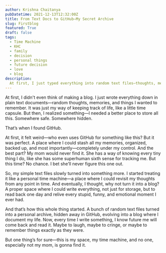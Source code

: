 ```yaml
---
author: Krishna Chaitanya
pubDatetime: 2021-12-13T12:32:00Z
title: From Text Docs to GitHub—My Secret Archive
slug: Firstblog
featured: True
draft: false
tags:
  - Time Machine 
  - KHC
  - family
  - decision
  - personal things
  - future decision
  - love
  - blog
description:
  At first, I just typed everything into random text files—thoughts, memories, things I never wanted to forget. But then, I found the perfect place to store them all—GitHub. Now, it’s like my own little time machine, hidden in plain sight. And the best part? My mom will never find it.
---
```

At first, I didn't even think of making a blog. I just wrote everything down in plain text documents—random thoughts, memories, and things I wanted to remember. It was just my way of keeping track of life, like a little time capsule. But then, I realized something—I needed a better place to store all this. Somewhere safe. Somewhere hidden.

That’s when I found GitHub.

At first, it felt weird—who even uses GitHub for something like this? But it was perfect. A place where I could stash all my memories, organized, backed up, and most importantly—completely under my control. And the best part? My mom would never find it. She has a way of knowing every tiny thing I do, like she has some superhuman sixth sense for tracking me. But this time? No chance. I bet she’ll never figure this one out. 

So, my simple text files slowly turned into something more. I started treating it like a personal time machine—a place where I could revisit my thoughts from any point in time. And eventually, I thought, why not turn it into a blog? A proper space where I could write everything, not just for storage, but to read back one day and relive every stupid, funny, and emotional moment I ever had.

And that’s how this whole thing started. A bunch of random text files turned into a personal archive, hidden away in GitHub, evolving into a blog where I document my life. Now, every time I write something, I know future me will come back and read it. Maybe to laugh, maybe to cringe, or maybe to remember things exactly as they were.

But one thing’s for sure—this is my space, my time machine, and no one, especially not my mom, is gonna find it.
